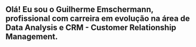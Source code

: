 ## Olá! Eu sou o Guilherme Emschermann, profissional com carreira em evolução na área de Data Analysis e CRM - Customer Relationship Management.

